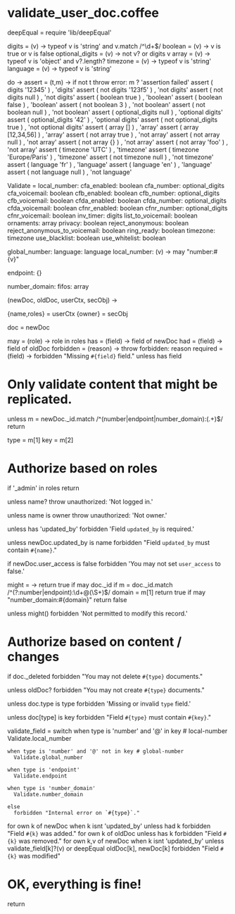 # validate_user_doc.coffee
deepEqual = require 'lib/deepEqual'

digits = (v) -> typeof v is 'string' and v.match /^\d+$/
boolean = (v) -> v is true or v is false
optional_digits = (v) -> not v? or digits v
array = (v) -> typeof v is 'object' and v?.length?
timezone = (v) -> typeof v is 'string'
language = (v) -> typeof v is 'string'

do ->
  assert = (t,m) ->
    if not t
      throw error: m ? 'assertion failed'
  assert ( digits '12345'             ) , 'digits'
  assert ( not digits '123f5'         ) , 'not digits'
  assert ( not digits null            ) , 'not digits'
  assert ( boolean true               ) , 'boolean'
  assert ( boolean false              ) , 'boolean'
  assert ( not boolean 3              ) , 'not boolean'
  assert ( not boolean null           ) , 'not boolean'
  assert ( optional_digits null       ) , 'optional digits'
  assert ( optional_digits '42'       ) , 'optional digits'
  assert ( not optional_digits true   ) , 'not optional digits'
  assert ( array []                   ) , 'array'
  assert ( array [12,34,56]           ) , 'array'
  assert ( not array true             ) , 'not array'
  assert ( not array null             ) , 'not array'
  assert ( not array {}               ) , 'not array'
  assert ( not array 'foo'            ) , 'not array'
  assert ( timezone 'UTC'             ) , 'timezone'
  assert ( timezone 'Europe/Paris'    ) , 'timezone'
  assert ( not timezone null          ) , 'not timezone'
  assert ( language 'fr'              ) , 'language'
  assert ( language 'en'              ) , 'language'
  assert ( not language null          ) , 'not language'

Validate =
  local_number:
    cfa_enabled: boolean
    cfa_number: optional_digits
    cfa_voicemail: boolean
    cfb_enabled: boolean
    cfb_number: optional_digits
    cfb_voicemail: boolean
    cfda_enabled: boolean
    cfda_number: optional_digits
    cfda_voicemail: boolean
    cfnr_enabled: boolean
    cfnr_number: optional_digits
    cfnr_voicemail: boolean
    inv_timer: digits
    list_to_voicemail: boolean
    ornaments: array
    privacy: boolean
    reject_anonymous: boolean
    reject_anonymous_to_voicemail: boolean
    ring_ready: boolean
    timezone: timezone
    use_blacklist: boolean
    use_whitelist: boolean

  global_number:
    language: language
    local_number: (v) -> may "number:#{v}"

  endpoint: {}

  number_domain:
    fifos: array

(newDoc, oldDoc, userCtx, secObj) ->

  {name,roles} = userCtx
  {owner} = secObj

  doc = newDoc

  may = (role) -> role in roles
  has = (field) -> field of newDoc
  had = (field) -> field of oldDoc
  forbidden = (reason) -> throw forbidden: reason
  required = (field) ->
    forbidden "Missing `#{field}` field." unless has field

  # Only validate content that might be replicated.
  unless m = newDoc._id.match /^(number|endpoint|number_domain):(.+)$/
    return

  type = m[1]
  key = m[2]

  # Authorize based on roles

  if '_admin' in roles
    return

  unless name?
    throw unauthorized: 'Not logged in.'

  unless name is owner
    throw unauthorized: 'Not owner.'

  unless has 'updated_by'
    forbidden 'Field `updated_by` is required.'

  unless newDoc.updated_by is name
    forbidden "Field `updated_by` must contain `#{name}`."

  if newDoc.user_access is false
    forbidden 'You may not set `user_access` to false.'

  might = ->
    return true if may doc._id
    if m = doc._id.match /^(?:number|endpoint):\d+@(\S+)$/
      domain = m[1]
      return true if may "number_domain:#{domain}"
    return false

  unless might()
    forbidden 'Not permitted to modify this record.'

  # Authorize based on content / changes

  if doc._deleted
    forbidden "You may not delete `#{type}` documents."

  unless oldDoc?
    forbidden "You may not create `#{type}` documents."

  unless doc.type is type
    forbidden 'Missing or invalid `type` field.'

  unless doc[type] is key
    forbidden "Field `#{type}` must contain `#{key}`."

  validate_field = switch
    when type is 'number' and '@' in key # local-number
      Validate.local_number

    when type is 'number' and '@' not in key # global-number
      Validate.global_number

    when type is 'endpoint'
      Validate.endpoint

    when type is 'number_domain'
      Validate.number_domain

    else
      forbidden "Internal error on `#{type}`."

  for own k of newDoc when k isnt 'updated_by'
    unless had k
      forbidden "Field `#{k}` was added."
  for own k of oldDoc
    unless has k
      forbidden "Field `#{k}` was removed."
  for own k,v of newDoc when k isnt 'updated_by'
    unless validate_field[k]?(v) or deepEqual oldDoc[k], newDoc[k]
      forbidden "Field `#{k}` was modified"

  # OK, everything is fine!
  return
